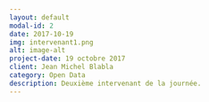 ```yaml
---
layout: default
modal-id: 2
date: 2017-10-19
img: intervenant1.png
alt: image-alt
project-date: 19 octobre 2017
client: Jean Michel Blabla
category: Open Data
description: Deuxième intervenant de la journée. 
---
```

